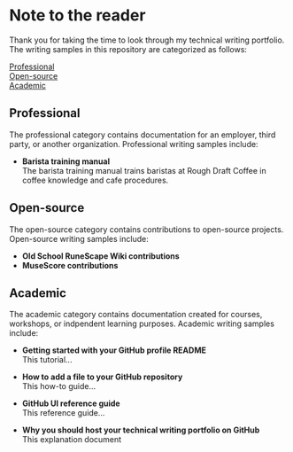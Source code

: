 # Note to the reader 
Thank you for taking the time to look through my technical writing portfolio. The writing samples in this repository are categorized as follows:

[Professional](#professional)<br>
[Open-source](#open-source)<br>
[Academic](#academic)<br>

## Professional   
The professional category contains documentation for an employer, third party, or another organization. Professional writing samples include:  

- **Barista training manual**<br>
The barista training manual trains baristas at Rough Draft Coffee in coffee knowledge and cafe procedures. 

## Open-source 
The open-source category contains contributions to open-source projects. Open-source writing samples include:  

- **Old School RuneScape Wiki contributions**<br>
- **MuseScore contributions**<br> 

## Academic 
The academic category contains documentation created for courses, workshops, or indpendent learning purposes. Academic writing samples include:  

- **Getting started with your GitHub profile README**<br> 
This tutorial...

- **How to add a file to your GitHub repository**<br>
This how-to guide...

- **GitHub UI reference guide**<br>
This reference guide...

- **Why you should host your technical writing portfolio on GitHub**<br>
This explanation document 
